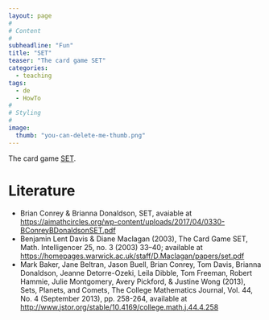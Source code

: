 ```yaml
---
layout: page
#
# Content
#
subheadline: "Fun"
title: "SET"
teaser: "The card game SET"
categories:
  - teaching
tags:
  - de
  - HowTo
#
# Styling
#
image:
  thumb: "you-can-delete-me-thumb.png"
---
```


The card game [SET](https://en.wikipedia.org/wiki/Set_(card_game)).

# Literature

- Brian Conrey & Brianna Donaldson, SET, avaiable at https://aimathcircles.org/wp-content/uploads/2017/04/0330-BConreyBDonaldsonSET.pdf
- Benjamin Lent Davis & Diane Maclagan (2003), The Card Game SET,
Math. Intelligencer 25, no. 3 (2003) 33–40; available at https://homepages.warwick.ac.uk/staff/D.Maclagan/papers/set.pdf
- Mark Baker, Jane Beltran, Jason Buell, Brian Conrey, Tom Davis, Brianna
Donaldson, Jeanne Detorre-Ozeki, Leila Dibble, Tom Freeman, Robert Hammie, Julie
Montgomery, Avery Pickford, & Justine Wong (2013), Sets, Planets, and
Comets, The College Mathematics Journal, Vol. 44, No. 4 (September
2013), pp. 258-264, available at http://www.jstor.org/stable/10.4169/college.math.j.44.4.258
